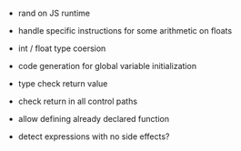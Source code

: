 - rand on JS runtime
- handle specific instructions for some arithmetic on floats
- int / float type coersion

- code generation for global variable initialization

- type check return value
- check return in all control paths
- allow defining already declared function

- detect expressions with no side effects?
